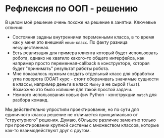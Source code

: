 # Рефлексия по ООП - решению

В целом моё решение очень похоже на решение в занятии.
Ключевые отличия:

- Состояния заданы внутренними переменными класса, в то время как у меня это внешний `enum-класс`. По факту разница несущественная.
- Есть реализация для примера клиента который будет использовать робота, однако не хватило какого-то общего интерфейса,
как например просто переменная-callback в конструкторе, которая будет "принимать" результат работы робота.
- Мне показалось нужным создать отдельный класс для обработки угла поворота (ООАП курс - стоит оборачивать значимые сущности в классы,
например деньги в класс `Money` а не сырой `float`). Возможно это было излишне для такой простой задачи.
- Немного использования новых фич Python - конструкции `match` для разбора команд.

Мы действительно упростили проектирование, но по сути для единичного класса решение не отличается принципиально от "структурного" решения.
Думаю, бОльшое различие заментно только при проектировании крупной системы с множеством классов, которые как-то взаимодействуют друг с другом.
